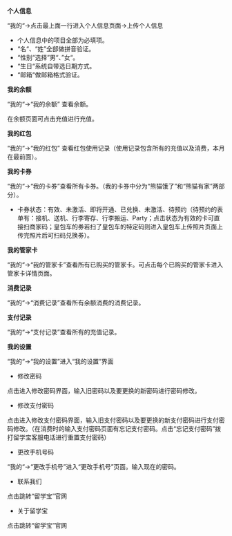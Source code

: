 **个人信息**

“我的“-&gt;点击最上面一行进入个人信息页面-&gt;上传个人信息

* 个人信息中的项目全部为必填项。
* “名“、“姓”全部做拼音验证。
* “性别“选择”男“、”女“。
* “生日“系统自带选日期方式。
* “邮箱“做邮箱格式验证。

**我的余额**

“我的“-&gt;“我的余额” 查看余额。

在余额页面可点击充值进行充值。

**我的红包**

“我的“-&gt;“我的红包” 查看红包使用记录（使用记录包含所有的充值以及消费，本月在最前面）。

**我的卡券**

“我的“-&gt;“我的卡券”查看所有卡券。（我的卡券中分为“熊猫饿了”和“熊猫有家”两部分）。

* 卡券状态：有效、未激活、即将开通、已兑换、未激活、待预约（待预约的表单有：接机、送机、行李寄存、行李搬运、Party；点击状态为有效的卡可直接扫商家码；皇包车的券若扫了皇包车的特定码则进入皇包车上传照片页面上传完照片后可扫码兑换券）。

**我的管家卡**

“我的“-&gt;“我的管家卡”查看所有已购买的管家卡。可点击每个已购买的管家卡进入管家卡详情页面。

**消费记录**

“我的“-&gt;“消费记录”查看所有余额消费的消费记录。

**支付记录**

“我的“-&gt;“支付记录”查看所有的充值记录。

**我的设置**

“我的“-&gt;“我的设置”进入“我的设置”界面

* 修改密码

点击进入修改密码界面，输入旧密码以及要更换的新密码进行密码修改。

* 修改支付密码

点击进入修改支付密码界面，输入旧支付密码以及要更换的新支付密码进行支付密码修改。（在消费时的输入支付密码页面有忘记支付密码。点击“忘记支付密码”拨打留学宝客服电话进行重置支付密码）

* 更改手机号码

“我的“-&gt;“更改手机号”进入“更改手机号”页面。输入现在的密码。

* 联系我们

点击跳转“留学宝”官网

* 关于留学宝

点击跳转“留学宝”官网

